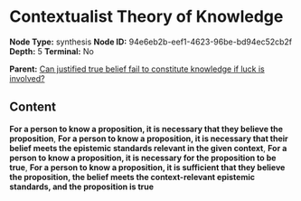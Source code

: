 # Contextualist Theory of Knowledge

**Node Type:** synthesis
**Node ID:** 94e6eb2b-eef1-4623-96be-bd94ec52cb2f
**Depth:** 5
**Terminal:** No

**Parent:** [Can justified true belief fail to constitute knowledge if luck is involved?](can-justified-true-belief-fail-to-constitute-knowledge-if-luck-is-involved-antithesis-d8bae4bd-8590-4383-82df-bc936db93c1e.md)

## Content

**For a person to know a proposition, it is necessary that they believe the proposition**, **For a person to know a proposition, it is necessary that their belief meets the epistemic standards relevant in the given context**, **For a person to know a proposition, it is necessary for the proposition to be true**, **For a person to know a proposition, it is sufficient that they believe the proposition, the belief meets the context-relevant epistemic standards, and the proposition is true**
